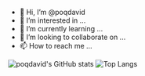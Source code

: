 - 👋 Hi, I’m @poqdavid
- 👀 I’m interested in ...
- 🌱 I’m currently learning ...
- 💞️ I’m looking to collaborate on ...
- 📫 How to reach me ...

![poqdavid's GitHub stats](https://github-readme-stats.vercel.app/api?username=poqdavid&show_icons=true&count_private=true&theme=radical)
![Top Langs](https://github-readme-stats.vercel.app/api/top-langs/?username=poqdavid&layout=compact&count_private=true&langs_count=10&theme=radical)



<!---
poqdavid/poqdavid is a ✨ special ✨ repository because its `README.md` (this file) appears on your GitHub profile.
You can click the Preview link to take a look at your changes.
--->
